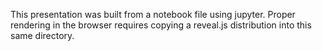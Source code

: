 This presentation was built from a notebook file using jupyter. Proper 
rendering in the browser requires copying a reveal.js distribution into this
same directory.

